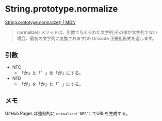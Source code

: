 # String.prototype.normalize

[String\.prototype\.normalize\(\) \| MDN](https://developer.mozilla.org/ja/docs/Web/JavaScript/Reference/Global_Objects/String/normalize)

> normalize() メソッドは、引数で与えられた文字列(その値が文字列でない場合、最初の文字列に変換されます)の Unicode 正規化形式を返します。

## 引数

- NFC
  - 「か」と「゛」を「が」にする。
- NFD
  - 「が」を「か」と「゛」にする。

## メモ

GitHub Pages は強制的に `normalize('NFC')` でURLを生成する。
